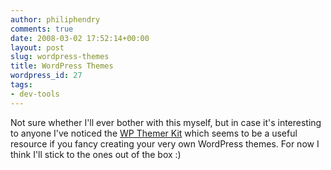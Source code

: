 ```yaml
---
author: philiphendry
comments: true
date: 2008-03-02 17:52:14+00:00
layout: post
slug: wordpress-themes
title: WordPress Themes
wordpress_id: 27
tags:
- dev-tools
---
```


Not sure whether I'll ever bother with this myself, but in case it's interesting to anyone I've noticed the [WP Themer Kit](http://www.wpthemerkit.com/) which seems to be a useful resource if you fancy creating your very own WordPress themes. For now I think I'll stick to the ones out of the box :)
